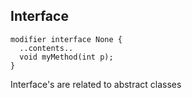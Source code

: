## Interface

```
modifier interface None {
  ..contents..
  void myMethod(int p);
}
```

Interface's are related to abstract classes
